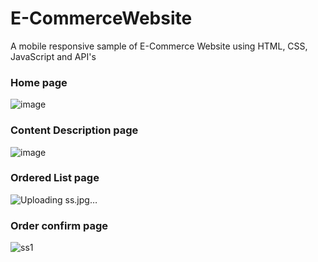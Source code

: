 # E-CommerceWebsite
 A mobile responsive sample of E-Commerce Website using HTML, CSS, JavaScript and API's
 
 
 
### Home page
![image](https://github.com/user-attachments/assets/8233433e-492d-494c-9f73-92b51fbfc330)


### Content Description page
![image](https://github.com/user-attachments/assets/47e72911-7280-47e3-8a33-659efe5dc71a)


### Ordered List page
![Uploading ss.jpg…]()




### Order confirm page
![ss1](https://github.com/user-attachments/assets/84e1ece4-0d73-4d47-8edd-0c4c55bb343b)
